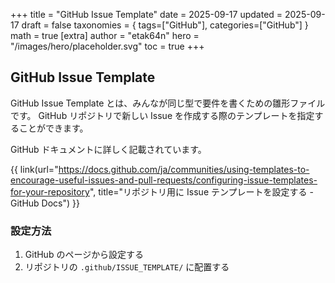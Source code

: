 +++
title = "GitHub Issue Template"
date = 2025-09-17
updated = 2025-09-17
draft = false
taxonomies = { tags=["GitHub"], categories=["GitHub"] }
math = true
[extra]
author = "etak64n"
hero = "/images/hero/placeholder.svg"
toc = true
+++

## GitHub Issue Template

GitHub Issue Template とは、みんなが同じ型で要件を書くための雛形ファイルです。
GitHub リポジトリで新しい Issue を作成する際のテンプレートを指定することができます。

GitHub ドキュメントに詳しく記載されています。

{{ link(url="https://docs.github.com/ja/communities/using-templates-to-encourage-useful-issues-and-pull-requests/configuring-issue-templates-for-your-repository", title="リポジトリ用に Issue テンプレートを設定する - GitHub Docs") }}

### 設定方法

1. GitHub のページから設定する
2. リポジトリの `.github/ISSUE_TEMPLATE/` に配置する

